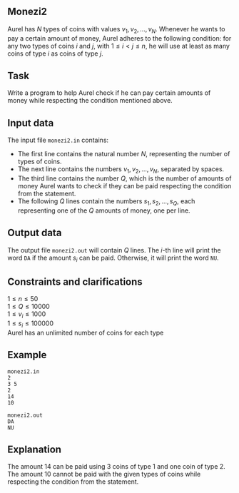 ## Monezi2

Aurel has $N$ types of coins with values $v_1, v_2, \dots, v_N$. Whenever he wants to pay a certain amount of money, Aurel adheres to the following condition: for any two types of coins $i$ and $j$, with $1 \leq i < j \leq n$, he will use at least as many coins of type $i$ as coins of type $j$.

## Task

Write a program to help Aurel check if he can pay certain amounts of money while respecting the condition mentioned above.

## Input data

The input file `monezi2.in` contains:

- The first line contains the natural number $N$, representing the number of types of coins.
- The next line contains the numbers $v_1, v_2, \dots, v_N$, separated by spaces.
- The third line contains the number $Q$, which is the number of amounts of money Aurel wants to check if they can be paid respecting the condition from the statement.
- The following $Q$ lines contain the numbers $s_1, s_2, \dots, s_Q$, each representing one of the $Q$ amounts of money, one per line.

## Output data

The output file `monezi2.out` will contain $Q$ lines. The $i$-th line will print the word `DA` if the amount $s_i$ can be paid. Otherwise, it will print the word `NU`.

## Constraints and clarifications

$1 \leq n \leq 50$  
$1 \leq Q \leq 10000$  
$1 \leq v_i \leq 1000$  
$1 \leq s_i \leq 100000$  
Aurel has an unlimited number of coins for each type

## Example

`monezi2.in`  
`2`  
`3 5`  
`2`  
`14`  
`10`  

`monezi2.out`  
`DA`  
`NU`

## Explanation

The amount $14$ can be paid using $3$ coins of type $1$ and one coin of type $2$. The amount $10$ cannot be paid with the given types of coins while respecting the condition from the statement.